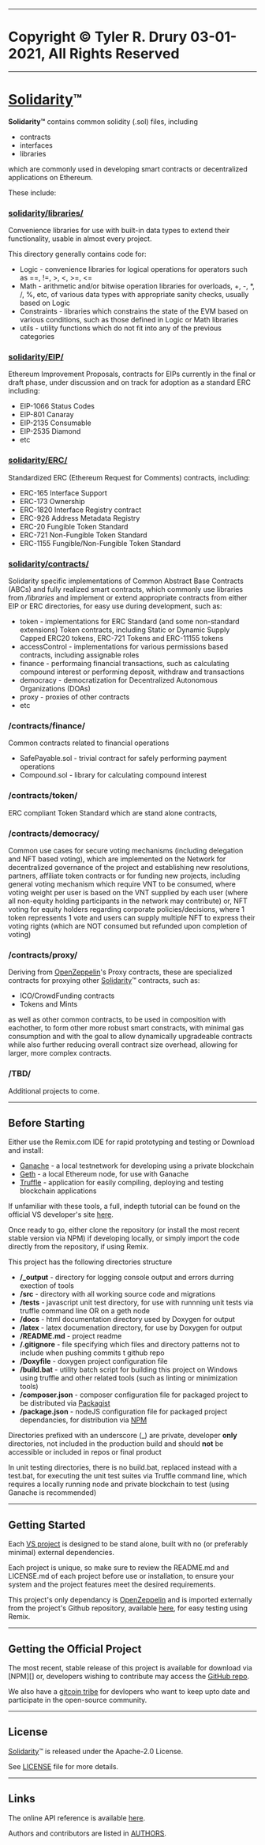 ----------------------------------------------------------------

# Copyright © Tyler R. Drury 03-01-2021, All Rights Reserved

----------------------------------------------------------------

# [Solidarity][1]™

**Solidarity™** contains common solidity (.sol) files, including

* contracts
* interfaces
* libraries

which are commonly used in developing smart contracts or decentralized applications on Ethereum.

These include:


### [solidarity/libraries/][7]

Convenience libraries for use with built-in data types to extend their functionality,
usable in almost every project.

This directory generally contains code for:

* Logic - convenience libraries for logical operations for operators such as ==, !=, >, <, >=, <=
* Math - arithmetic and/or bitwise operation libraries for overloads, +, -, *, \/, %, etc, of various data types with appropriate sanity checks, usually based on Logic
* Constraints - libraries which constrains the state of the EVM based on various conditions, such as those defined in Logic or Math libraries
* utils - utility functions which do not fit into any of the previous categories


### [solidarity/EIP/][8]

Ethereum Improvement Proposals, contracts for EIPs currently in the final or draft phase,
under discussion and on track for adoption as a standard ERC including:

* EIP-1066 Status Codes
* EIP-801 Canaray
* EIP-2135 Consumable
* EIP-2535 Diamond
* etc

### [solidarity/ERC/][9]

Standardized ERC (Ethereum Request for Comments) contracts, including:

* ERC-165 Interface Support
* ERC-173 Ownership
* ERC-1820 Interface Registry contract
* ERC-926 Address Metadata Registry
* ERC-20 Fungible Token Standard
* ERC-721 Non-Fungible Token Standard
* ERC-1155 Fungible/Non-Fungible Token Standard

### [solidarity/contracts/][10]

Solidarity specific implementations of Common Abstract Base Contracts (ABCs) and fully realized smart contracts,
which commonly use libraries from */libraries* and implement or extend appropriate contracts from either EIP or ERC directories,
for easy use during development, such as:

* token - implementations for ERC Standard (and some non-standard extensions) Token contracts, including Static or Dynamic Supply Capped ERC20 tokens, ERC-721 Tokens and ERC-11155 tokens
* accessControl - implementations for various permissions based contracts, including assignable roles
* finance - performaing financial transactions, such as calculating compound interest or performing deposit, withdraw and transactions
* democracy - democratization for Decentralized Autonomous Organizations (DOAs)
* proxy - proxies of other contracts
* etc


### /contracts/finance/

Common contracts related to financial operations

* SafePayable.sol - trivial contract for safely performing payment operations
* Compound.sol - library for calculating compound interest


### /contracts/token/

ERC compliant Token Standard which are stand alone contracts,


### /contracts/democracy/

Common use cases for secure voting mechanisms (including delegation and NFT based voting),
which are implemented on the Network for decentralized governance of the project and establishing
new resolutions, partners, affiliate token contracts or for funding new projects,
including general voting mechanism which require VNT to be consumed,
where voting weight per user is based on the VNT supplied by each user (where all non-equity holding participants in the network may contribute) or,
NFT voting for equity holders regarding corporate policies/decisions,
where 1 token repressents 1 vote and users can supply multiple NFT to express their voting rights (which are NOT consumed but refunded upon completion of voting)


### /contracts/proxy/

Deriving from [OpenZeppelin][4]'s Proxy contracts,
these are specialized contracts for proxying other [Solidarity][1]™ contracts,
such as:

* ICO/CrowdFunding contracts
* Tokens and Mints

as well as other common contracts, to be used in composition with eachother,
to form other more robust smart constracts, with minimal gas consumption
and with the goal to allow dynamically upgradeable contracts while also further reducing overall contract size overhead,
allowing for larger, more complex contracts.


### /TBD/

Additional projects to come.


----------------------------------------------------------------

## Before Starting

Either use the Remix.com IDE for rapid prototyping and testing or
Download and install:

* [Ganache]() - a local testnetwork for developing using a private blockchain
* [Geth]() - a local Ethereum node, for use with Ganache
* [Truffle]() - application for easily compiling, deploying and testing blockchain applications

If unfamiliar with these tools, a full, indepth tutorial
can be found on the official VS developer's site [here][3].

Once ready to go, either clone the repository (or install the most recent stable version via NPM) if developing locally,
or simply import the code directly from the repository, if using Remix.

This project has the following directories structure

* **/_output** - directory for logging console output and errors durring exection of tools
* **/src** - directory with all working source code and migrations
* **/tests** - javascript unit test directory, for use with runnning unit tests via truffle command line OR on a geth node
* **/docs** - html documentation directory used by Doxygen for output
* **/latex** - latex documenation directory, for use by Doxygen for output
* **/README.md** - project readme
* **/.gitignore** - file specifying which files and directory patterns not to include when pushing commits t github repo
* **/Doxyfile** - doxygen project configuration file
* **/build.bat** - utility batch script for building this project on Windows using truffle and other related tools (such as linting or minimization tools)
* **/composer.json** - composer configuration file for packaged project to be distributed via [Packagist]()
* **/package.json** - nodeJS configuration file for packaged project dependancies, for distribution via [NPM]()


Directories prefixed with an underscore (_) are private, developer **only** directories,
not included in the production build and should **not** be accessible or included in repos or final product

In unit testing directories, there is no build.bat,
replaced instead with a test.bat, for executing the
unit test suites via Truffle command line,
which requires a locally running node and private blockchain to test (using Ganache is recommended)


----------------------------------------------------------------

## Getting Started

Each [VS project][2] is designed to be stand alone,
built with no (or preferably minimal) external dependencies.

Each project is unique, so make sure to review the README.md and LICENSE.md of each project before use or installation,
to ensure your system and the project features meet the desired requirements.

This project's only dependancy is [OpenZeppelin][4] and is imported externally
from the project's Github repository, available [here][5], for easy testing using Remix.


----------------------------------------------------------------

## Getting the Official Project

The most recent, stable release of this project is available for download via [NPM][] or,
developers wishing to contribute may access the [GitHub repo][1].

We also have a [gitcoin tribe][6] for devlopers who want to keep upto date
and participate in the open-source community.


----------------------------------------------------------------

## License

[Solidarity][1]™ is released under the Apache-2.0 License.

See [LICENSE](https://github.com/vigilance91/solidarity/LICENSE.md) file for more details.


----------------------------------------------------------------

## Links

The online API reference is available [here]().

Authors and contributors are listed in [AUTHORS](https://github.com/vigilance91/solidarity/AUTHORS.md).


[1]: https://github.com/vigilance91/solidarity
[2]: https://github.com/vigilance91
[3]: https://
[4]: https://openzeppelin.com
[5]: https://github.com/OpenZeppelin/openzeppelin-contracts/blob/v3.3.0/contracts
[6]: https://gitcoin.com
[7]: https://github.com/vigilance91/solidarity/libraries
[8]: https://github.com/vigilance91/solidarity/EIP
[9]: https://github.com/vigilance91/solidarity/ERC
[10]: https://github.com/vigilance91/solidarity/contracts


